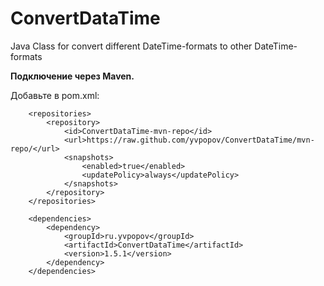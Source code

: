 # ConvertDataTime
 Java Class for convert different DateTime-formats to other DateTime-formats

<b>Подключение через Maven.</b><br/>

Добавьте в pom.xml:
<pre><code>    &lt;repositories&gt;
        &lt;repository&gt;
            &lt;id&gt;ConvertDataTime-mvn-repo&lt;/id&gt;
            &lt;url&gt;https://raw.github.com/yvpopov/ConvertDataTime/mvn-repo/&lt;/url&gt;
            &lt;snapshots&gt;
                &lt;enabled&gt;true&lt;/enabled&gt;
                &lt;updatePolicy&gt;always&lt;/updatePolicy&gt;
            &lt;/snapshots&gt;
        &lt;/repository&gt;
    &lt;/repositories&gt;

    &lt;dependencies&gt;
        &lt;dependency&gt;
            &lt;groupId&gt;ru.yvpopov&lt;/groupId&gt;
            &lt;artifactId&gt;ConvertDataTime&lt;/artifactId&gt;
            &lt;version&gt;1.5.1&lt;/version&gt;
        &lt;/dependency&gt;
    &lt;/dependencies&gt;
</code></pre>
